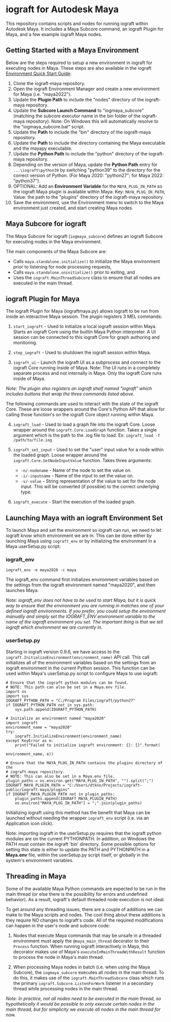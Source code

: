 # iograft for Autodesk Maya

This repository contains scripts and nodes for running iograft within Autodesk Maya. It includes a Maya Subcore command, an iograft Plugin for Maya, and a few example iograft Maya nodes.

## Getting Started with a Maya Environment

Below are the steps required to setup a new environment in iograft for executing nodes in Maya. These steps are also available in the
iograft [Environment Quick Start Guide](https://docs.iograft.com/getting-started/guides/creating-a-new-environment):

1. Clone the iograft-maya repository.
2. Open the iograft Environment Manager and create a new environment for Maya (i.e. "maya2022").
3. Update the **Plugin Path** to include the "nodes" directory of the iograft-maya repository.
4. Update the **Subcore Launch Command** to "iogmaya_subcore" (matching the subcore executor name in the bin folder of the iograft-maya repository). Note: On Windows this will automatically resolve to the "iogmaya_subcore.bat" script.
5. Update the **Path** to include the "bin" directory of the iograft-maya repository.
6. Update the **Path** to include the directory containing the Maya executable and the mayapy executable.
7. Update the **Python Path** to include the "python" directory of the iograft-maya repository.
8. Depending on the version of Maya, update the **Python Path** entry for `...\iograft\python39` by switching "python39" to the directory for the correct version of Python. (For Maya 2020: "python27"; for Maya 2022: "python37").
9. OPTIONAL: Add an **Environment Variable** for the `MAYA_PLUG_IN_PATH` so the iograft Maya plugin is available within Maya: Key: `MAYA_PLUG_IN_PATH`, Value: the path to the "plugins" directory of the iograft-maya repository.
10. Save the environment, use the Environment menu to switch to the Maya environment just created, and start creating Maya nodes.

## Maya Subcore for iograft

The Maya Subcore for iograft (`iogmaya_subcore`) defines an iograft Subcore for executing nodes in the Maya environment.

The main components of the Maya Subcore are:
- Calls `maya.standalone.initialize()` to initialize the Maya environment prior to listening for node processing requests,
- Calls `maya.standalone.uninitialize()` prior to exiting, and
- Uses the `iograft.MainThreadSubcore` class to ensure that all nodes are executed in the main thread.


## iograft Plugin for Maya

The iograft Plugin for Maya (iograftmaya.py) allows iograft to be run from inside an interactive Maya session. The plugin registers 3 MEL commands:

1. `start_iograft` -
Used to initialize a local iograft session within Maya. Starts an iograft Core using the builtin Maya Python interpreter. A UI session can be connected to this iograft Core for graph authoring and monitoring.

2. `stop_iograft` -
Used to shutdown the iograft session within Maya.

3. `iograft_ui` -
Launch the iograft UI as a subprocess and connect to the iograft Core running inside of Maya. Note: The UI runs in a completely separate process and not internally in Maya. Only the iograft Core runs inside of Maya.

*Note: The plugin also registers an iograft shelf named "iograft" which includes buttons that wrap the three commands listed above.*

The following commands are used to interact with the state of the iograft Core.
These are loose wrappers around the Core's Python API that allow for
calling those function's on the iograft Core object running within Maya.

4. `iograft_load` -
Used to load a graph file into the iograft Core. Loose wrapper around the `iograft.Core.LoadGraph` function. Takes a single argument which is the path to the .iog file to load. Ex: `iograft_load -f /path/to/file.iog`

5. `iograft_set_input` -
Used to set the "user" input value for a node within the loaded graph. Loose wrapper around the `iograft.Core.SetNodeInputValue` function. Takes three arguments:
    - `-n/-nodename` - Name of the node to set the value on.
    - `-i/-inputname` - Name of the input to set the value on.
    - `-v/-value` - String representation of the value to set for the node input. This will be converted (if possible) to the correct underlying type.

6. `iograft_execute` -
Start the execution of the loaded graph.


## Launching Maya with an iograft Environment Set

To launch Maya and set the environment so iograft can run, we need to let iograft know which environment we are in. This can be done either by launching Maya using `iograft_env` or by initializing the environment in a Maya userSetup.py script:

### iograft_env

`iograft_env -e maya2020 -c maya`

The iograft_env command first initializes environment variables based on the settings from the iograft environment named "maya2020", and then launches Maya.

*Note: iograft_env does not have to be used to start Maya, but it is quick way to ensure that the environment you are running in matches one of your defined iograft environments. If you prefer, you could setup the environment manually and simply set the IOGRAFT_ENV environment variable to the name of the iograft environment you set. The important thing is that we tell iograft which environment we are currently in.*

### userSetup.py

Starting in iograft version 0.9.6, we have access to the `iograft.InitializeEnvironment(environment_name)` API call. This call initializes all of the environment variables based on the settings from an iograft environment in the current Python session. This function can be used within Maya's userSetup.py script to configure Maya to use iograft:

```
# Ensure that the iograft python modules can be found. 
# NOTE: This path can also be set in a Maya.env file.
import os
import sys
IOGRAFT_PYTHON_PATH = "C:/Program Files/iograft/python27"
if IOGRAFT_PYTHON_PATH not in sys.path:
    sys.path.append(IOGRAFT_PYTHON_PATH)

# Initialize an environment named "maya2020"
import iograft
environment_name = "maya2020"
try:
    iograft.InitializeEnvironment(environment_name)
except KeyError as e:
    print("Failed to initialize iograft environment: {}: {}".format(
                                                        environment_name, e))
                                                        
# Ensure that the MAYA_PLUG_IN_PATH contains the plugins directory of the
# iograft-maya repository.
# NOTE: This can also be set in a Maya.env file.
plugin_paths = os.environ.get("MAYA_PLUG_IN_PATH", "").split(";")
IOGRAFT_MAYA_PLUGIN_PATH = "C:/Users/dtkno/Projects/iograft-public/iograft-maya/plugins"
if IOGRAFT_MAYA_PLUGIN_PATH not in plugin_paths:
    plugin_paths.append(IOGRAFT_MAYA_PLUGIN_PATH)
    os.environ["MAYA_PLUG_IN_PATH"] = ";".join(plugin_paths)
```

Initializing iograft using this method has the benefit that Maya can be launched without needing the wrapper `iograft_env` script (i.e. via an Application icon click).

Note: importing iograft in the userSetup.py requires that the iograft python modules are on the current PYTHONPATH. In addition, on Windows the PATH must contain the iograft 'bin' directory. Some possible options for setting this state is either to update the PATH and PYTHONPATH in a **Maya.env** file, within the userSetup.py script itself, or globally in the system's environment variables.


## Threading in Maya

Some of the available Maya Python commands are expected to be run in the main thread (or else there is the possibility for errors and undefined behavior). As a result, iograft's default threaded node execution is not ideal.

To get around any threading issues, there are a couple of additions we can make to the Maya scripts and nodes. The cool thing about these additions is they require NO changes to iograft's code. All of the required modifications can happen in the user's node and subcore code:

1. Nodes that execute Maya commands that may be unsafe in a threaded environment must apply the `@maya_main_thread` decorator to their `Process` function. When running iograft interactively in Maya, this decorator makes use of Maya's `executeInMainThreadWithResult` function to process the node in Maya's main thread.

2. When processing Maya nodes in batch (i.e. when using the Maya Subcore), the `iogmaya_subcore` executes all nodes in the main thread. To do this, it makes use of the `iograft.MainThreadSubcore` class which runs the primary `iograft.Subcore.ListenForWork` listener in a secondary thread while processing nodes in the main thread.

*Note: In practice, not all nodes need to be executed in the main thread, so hypothetically it would be possible to only execute certain nodes in the main thread, but for simplicity we execute all nodes in the main thread for now.*
